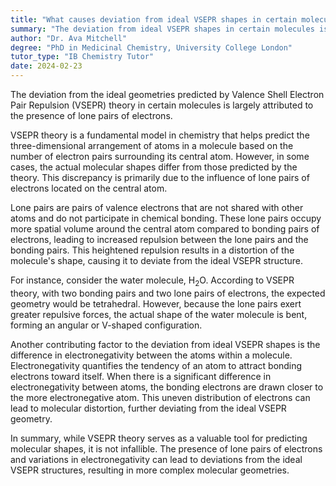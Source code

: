 ```yaml
---
title: "What causes deviation from ideal VSEPR shapes in certain molecules?"
summary: "The deviation from ideal VSEPR shapes in certain molecules is caused by the presence of lone pairs of electrons."
author: "Dr. Ava Mitchell"
degree: "PhD in Medicinal Chemistry, University College London"
tutor_type: "IB Chemistry Tutor"
date: 2024-02-23
---
```


The deviation from the ideal geometries predicted by Valence Shell Electron Pair Repulsion (VSEPR) theory in certain molecules is largely attributed to the presence of lone pairs of electrons.

VSEPR theory is a fundamental model in chemistry that helps predict the three-dimensional arrangement of atoms in a molecule based on the number of electron pairs surrounding its central atom. However, in some cases, the actual molecular shapes differ from those predicted by the theory. This discrepancy is primarily due to the influence of lone pairs of electrons located on the central atom.

Lone pairs are pairs of valence electrons that are not shared with other atoms and do not participate in chemical bonding. These lone pairs occupy more spatial volume around the central atom compared to bonding pairs of electrons, leading to increased repulsion between the lone pairs and the bonding pairs. This heightened repulsion results in a distortion of the molecule's shape, causing it to deviate from the ideal VSEPR structure.

For instance, consider the water molecule, $\text{H}_2\text{O}$. According to VSEPR theory, with two bonding pairs and two lone pairs of electrons, the expected geometry would be tetrahedral. However, because the lone pairs exert greater repulsive forces, the actual shape of the water molecule is bent, forming an angular or V-shaped configuration.

Another contributing factor to the deviation from ideal VSEPR shapes is the difference in electronegativity between the atoms within a molecule. Electronegativity quantifies the tendency of an atom to attract bonding electrons toward itself. When there is a significant difference in electronegativity between atoms, the bonding electrons are drawn closer to the more electronegative atom. This uneven distribution of electrons can lead to molecular distortion, further deviating from the ideal VSEPR geometry.

In summary, while VSEPR theory serves as a valuable tool for predicting molecular shapes, it is not infallible. The presence of lone pairs of electrons and variations in electronegativity can lead to deviations from the ideal VSEPR structures, resulting in more complex molecular geometries.
    